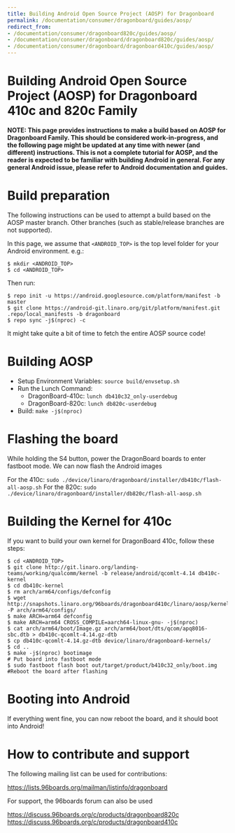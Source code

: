 ```yaml
---
title: Building Android Open Source Project (AOSP) for Dragonboard
permalink: /documentation/consumer/dragonboard/guides/aosp/
redirect_from:
- /documentation/consumer/dragonboard820c/guides/aosp/
- /documentation/consumer/dragonboard/dragonboard820c/guides/aosp/
- /documentation/consumer/dragonboard/dragonboard410c/guides/aosp/
---
```

# Building Android Open Source Project (AOSP) for Dragonboard 410c and 820c Family

**NOTE: This page provides instructions to make a build based on AOSP for Dragonboard Family. This should be considered work-in-progress, and the following page might be updated at any time with newer (and different) instructions. This is not a complete tutorial for AOSP, and the reader is expected to be familiar with building Android in general. For any general Android issue, please refer to Android documentation and guides.**

# Build preparation

The following instructions can be used to attempt a build based on the AOSP master branch. Other branches (such as stable/release branches are not supported).

In this page, we assume that `<ANDROID_TOP>` is the top level folder for your Android environment. e.g.:
```shell
$ mkdir <ANDROID_TOP>
$ cd <ANDROID_TOP>
```
Then run:
```shell
$ repo init -u https://android.googlesource.com/platform/manifest -b master
$ git clone https://android-git.linaro.org/git/platform/manifest.git .repo/local_manifests -b dragonboard
$ repo sync -j$(nproc) -c
```
It might take quite a bit of time to fetch the entire AOSP source code!

# Building AOSP
- Setup Environment Variables: `source build/envsetup.sh`
- Run the Lunch Command:
  - DragonBoard-410c: `lunch db410c32_only-userdebug`
  - DragonBoard-820c: `lunch db820c-userdebug`
- Build: `make -j$(nproc)`


# Flashing the board

While holding the S4 button, power the DragonBoard boards to enter fastboot mode.
We can now flash the Android images

For the 410c: `sudo ./device/linaro/dragonboard/installer/db410c/flash-all-aosp.sh`
For the 820c: `sudo ./device/linaro/dragonboard/installer/db820c/flash-all-aosp.sh`

# Building the Kernel for 410c
If you want to build your own kernel for DragonBoard 410c, follow these steps:

```shell
$ cd <ANDROID_TOP>
$ git clone http://git.linaro.org/landing-teams/working/qualcomm/kernel -b release/android/qcomlt-4.14 db410c-kernel
$ cd db410c-kernel
$ rm arch/arm64/configs/defconfig
$ wget http://snapshots.linaro.org/96boards/dragonboard410c/linaro/aosp/kernel/latest/defconfig -P arch/arm64/configs/
$ make ARCH=arm64 defconfig
$ make ARCH=arm64 CROSS_COMPILE=aarch64-linux-gnu- -j$(nproc)
$ cat arch/arm64/boot/Image.gz arch/arm64/boot/dts/qcom/apq8016-sbc.dtb > db410c-qcomlt-4.14.gz-dtb
$ cp db410c-qcomlt-4.14.gz-dtb device/linaro/dragonboard-kernels/
$ cd ..
$ make -j$(nproc) bootimage
# Put board into fastboot mode
$ sudo fastboot flash boot out/target/product/b410c32_only/boot.img
#Reboot the board after flashing
```

# Booting into Android

If everything went fine, you can now reboot the board, and it should boot into Android!


# How to contribute and support

The following mailing list can be used for contributions:

https://lists.96boards.org/mailman/listinfo/dragonboard

For support, the 96boards forum can also be used

https://discuss.96boards.org/c/products/dragonboard820c
https://discuss.96boards.org/c/products/dragonboard410c
